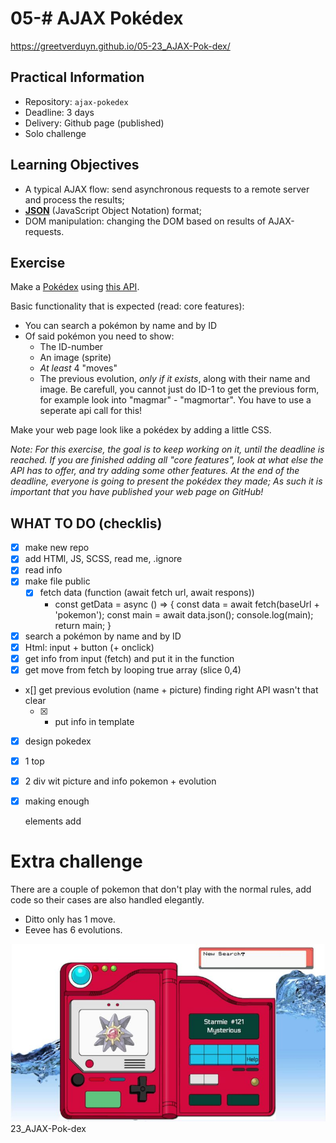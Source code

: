 # 05-# AJAX Pokédex

https://greetverduyn.github.io/05-23_AJAX-Pok-dex/

## Practical Information

* Repository: `ajax-pokedex`
* Deadline: 3 days
* Delivery: Github page (published)
* Solo challenge

## Learning Objectives

* A typical AJAX flow: send asynchronous requests to a remote server and process the results;
* **[JSON](https://www.w3schools.com/js/js_json_intro.asp)** (JavaScript Object Notation) format;
* DOM manipulation: changing the DOM based on results of AJAX-requests.

## Exercise

Make a [Pokédex](https://www.google.com/search?q=pokedex&source=lnms&tbm=isch&sa=X&ved=0ahUKEwiRtNT3-vDfAhWDy6QKHd1cBD4Q_AUIDigB&biw=1300&bih=968#imgrc=_) using [this API](https://pokeapi.co/).

Basic functionality that is expected (read: core features):
* You can search a pokémon by name and by ID
* Of said pokémon you need to show:
    * The ID-number
    * An image (sprite)
    * _At least_ 4 "moves"
    * The previous evolution, _only if it exists_, along with their name and image. Be carefull, you cannot just do ID-1 to get the previous form, for example look into "magmar" - "magmortar". You have to use a seperate api call for this!

Make your web page look like a pokédex by adding a little CSS.

_Note: For this exercise, the goal is to keep working on it, until the deadline is reached. If you are finished adding all "core features", look at what else the API has to offer, and try adding some other features. At the end of the deadline, everyone is going to present the pokédex they made; As such it is important that you have published your web page on GitHub!_

## WHAT TO DO (checklis)
- [x] make new repo
- [x] add HTMl, JS, SCSS, read me, .ignore
- [x] read info
- [x] make file public
  - [x] fetch data (function (await fetch url, await respons))
    - const getData = async () => {
         const data = await fetch(baseUrl + 'pokemon');
         const main = await data.json();
         console.log(main);
    return main;
    }
- [x] search a pokémon by name and by ID
- [x] Html: input + button (+ onclick)
- [x] get info from input (fetch) and put it in the function
- [x] get move from fetch by looping true array (slice 0,4)
- x[] get previous evolution (name + picture) finding right API wasn't that clear
  - [x] + put info in template
- [x]  design pokedex
  - [x] 1 top
  - [x] 2 div wit picture and info pokemon + evolution
  - [x] making enough <div> elements
add



# Extra challenge
There are a couple of pokemon that don't play with the normal rules, add code so their cases are also handled elegantly.

- Ditto only has 1 move.
- Eevee has 6 evolutions.

![Pokedex](pokedex.jpg)
23_AJAX-Pok-dex